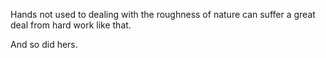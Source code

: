 Hands not used to dealing with the roughness of nature can suffer a great deal from hard work like that.

And so did hers.
